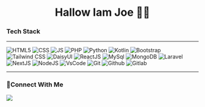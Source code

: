 <h1 align="center">Hallow Iam Joe 👋👋</h1>

<h3>Tech Stack</h3>
<hr>

![HTML5](https://img.shields.io/badge/HTML5-E34F26.svg?style=for-the-badge&logo=HTML5&logoColor=white)
![CSS](https://img.shields.io/badge/CSS3-1572B6.svg?style=for-the-badge&logo=CSS3&logoColor=white)
![JS](https://img.shields.io/badge/JavaScript-F7DF1E.svg?style=for-the-badge&logo=JavaScript&logoColor=black)
![PHP](https://img.shields.io/badge/PHP-777BB4.svg?style=for-the-badge&logo=PHP&logoColor=white)
![Python](https://img.shields.io/badge/Python-3776AB.svg?style=for-the-badge&logo=Python&logoColor=white)
![Kotlin](https://img.shields.io/badge/Kotlin-7F52FF.svg?style=for-the-badge&logo=Kotlin&logoColor=white)
![Bootstrap](https://img.shields.io/badge/Bootstrap-7952B3.svg?style=for-the-badge&logo=Bootstrap&logoColor=white)
![Tailwind CSS](https://img.shields.io/badge/Tailwind%20CSS-06B6D4.svg?style=for-the-badge&logo=Tailwind-CSS&logoColor=white)
![DaisyUI](https://img.shields.io/badge/DaisyUI-1AD1A5.svg?style=for-the-badge&logo=DaisyUI&logoColor=white)
![ReactJS](https://img.shields.io/badge/React-61DAFB.svg?style=for-the-badge&logo=React&logoColor=black)
![MySql](https://img.shields.io/badge/MySQL-4479A1.svg?style=for-the-badge&logo=MySQL&logoColor=white)
![MongoDB](https://img.shields.io/badge/MongoDB-47A248.svg?style=for-the-badge&logo=MongoDB&logoColor=white)
![Laravel](https://img.shields.io/badge/Laravel-FF2D20.svg?style=for-the-badge&logo=Laravel&logoColor=white)
![NextJS](https://img.shields.io/badge/Next.js-000000.svg?style=for-the-badge&logo=nextdotjs&logoColor=white)
![NodeJS](https://img.shields.io/badge/Node.js-5FA04E.svg?style=for-the-badge&logo=nodedotjs&logoColor=white)
![VsCode](https://img.shields.io/badge/-Visual%20Studio%20Code-05122A?style=flat&logo=visual-studio-code&logoColor=007ACC)
![Git](https://img.shields.io/badge/Git-F05032.svg?style=for-the-badge&logo=Git&logoColor=white)
![Github](https://img.shields.io/badge/GitHub-181717.svg?style=for-the-badge&logo=GitHub&logoColor=white)
![Gitlab](https://img.shields.io/badge/GitLab-FC6D26.svg?style=for-the-badge&logo=GitLab&logoColor=white)

<hr>
<h3>🔗Connect With Me</h3>

<a href="https://linkedin.com/in/joe-sozanolo-waruwu/"><img src="https://img.shields.io/badge/-Joe Sozanolo Waruwu-0077B5?style=flat&logo=Linkedin&logoColor=white"/></a>

<!--
**joes-Sw/joes-Sw** is a ✨ _special_ ✨ repository because its `README.md` (this file) appears on your GitHub profile.

Here are some ideas to get you started:

- 🔭 I’m currently working on ...
- 🌱 I’m currently learning ...
- 👯 I’m looking to collaborate on ...
- 🤔 I’m looking for help with ...
- 💬 Ask me about ...
- 📫 How to reach me: ...
- 😄 Pronouns: ...
- ⚡ Fun fact: ...
-->

